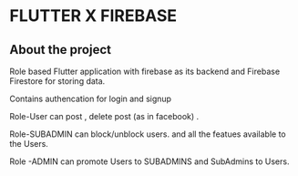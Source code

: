 # FLUTTER X FIREBASE

## About the project
Role based Flutter application with firebase as its backend and Firebase Firestore for storing data.

Contains authencation for login and signup

Role-User can post , delete post (as in facebook) .

Role-SUBADMIN can block/unblock users. and  all the featues available to the Users.

Role -ADMIN can promote Users to SUBADMINS and SubAdmins to Users.
